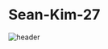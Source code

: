 # Sean-Kim-27

![header](https://capsule-render.vercel.app/api?type=waving&color=auto&height=300&section=header&text=SeanKim's%20World&fontSize=90)


